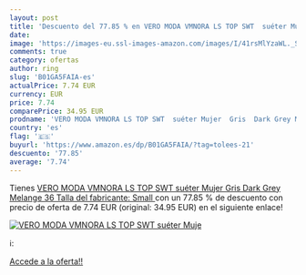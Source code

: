 ```yaml
---
layout: post
title: 'Descuento del 77.85 % en VERO MODA VMNORA LS TOP SWT  suéter Muje'
date: 
image: 'https://images-eu.ssl-images-amazon.com/images/I/41rsMlYzaWL._SL200_.jpg'
comments: true
category: ofertas
author: ring
slug: 'B01GA5FAIA-es'
actualPrice: 7.74 EUR
currency: EUR
price: 7.74
comparePrice: 34.95 EUR
prodname: 'VERO MODA VMNORA LS TOP SWT  suéter Mujer  Gris  Dark Grey Melange   36  Talla del fabricante: Small '
country: 'es'
flag: '🇪🇸'
buyurl: 'https://www.amazon.es/dp/B01GA5FAIA/?tag=tolees-21'
descuento: '77.85'
average: '7.74'
---
```


Tienes [VERO MODA VMNORA LS TOP SWT  suéter Mujer  Gris  Dark Grey Melange   36  Talla del fabricante: Small ](https://www.amazon.es/dp/B01GA5FAIA/?tag=tolees-21) con un 77.85 % de descuento con precio de oferta de 7.74 EUR (original: 34.95 EUR) en el siguiente enlace!

[![VERO MODA VMNORA LS TOP SWT  suéter Muje](https://images-eu.ssl-images-amazon.com/images/I/41rsMlYzaWL._SL200_.jpg)](https://www.amazon.es/dp/B01GA5FAIA/?tag=tolees-21)

ℹ️:


[Accede a la oferta!!](https://www.amazon.es/dp/B01GA5FAIA/?tag=tolees-21)
